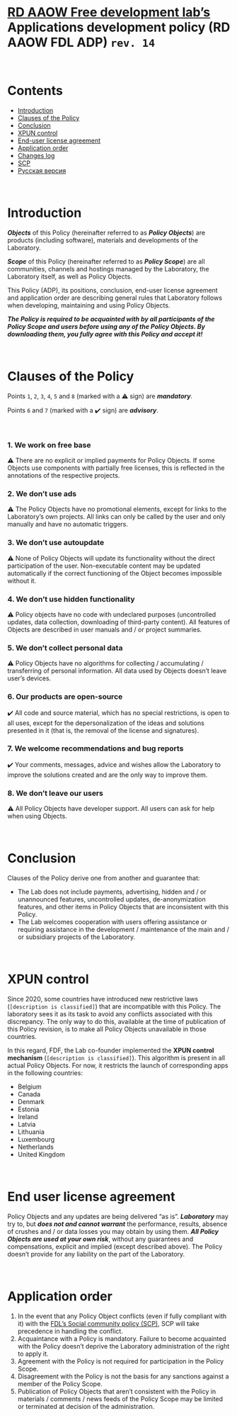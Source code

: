 # [RD AAOW Free development lab’s](https://adslbarxatov.github.io/DPArray) Applications development policy (RD AAOW FDL ADP) ```rev. 14```

&nbsp;



# Contents
- [Introduction](#introduction)
- [Clauses of the Policy](#clauses-of-the-policy)
- [Conclusion](#conclusion)
- [XPUN control](#xpun-control)
- [End-user license agreement](#end-user-license-agreement)
- [Application order](#application-order)
- [Changes log](https://adslbarxatov.github.io/ADP/changelog)
- [SCP](https://adslbarxatov.github.io/SCP)
- [Русская версия](https://adslbarxatov.github.io/ADP/ru)

&nbsp;



# Introduction

***Objects*** of this Policy (hereinafter referred to as ***Policy Objects***) are products (including software), materials and developments of the Laboratory.

***Scope*** of this Policy (hereinafter referred to as ***Policy Scope***) are all communities, channels and hostings managed by the Laboratory,
the Laboratory itself, as well as Policy Objects.

This Policy (ADP), its positions, conclusion, end-user license agreement and application order are describing general rules
that Laboratory follows when developing, maintaining and using Policy Objects.

***The Policy is required to be acquainted with by all participants of the Policy Scope and users before using any of the Policy Objects.
By downloading them, you fully agree with this Policy and accept it!***

&nbsp;



# Clauses of the Policy

Points `1`, `2`, `3`, `4`, `5` and `8` (marked with a :warning: sign) are ***mandatory***.

Points `6` and `7` (marked with a :heavy_check_mark: sign) are ***advisory***.

&nbsp;



### 1. We work on free base

:warning: There are no explicit or implied payments for Policy Objects. If some Objects use components
with partially free licenses, this is reflected in the annotations of the respective projects.

### 2. We don’t use ads

:warning: The Policy Objects have no promotional elements, except for links to the Laboratory’s own projects.
All links can only be called by the user and only manually and have no automatic triggers.

### 3. We don’t use autoupdate

:warning: None of Policy Objects will update its functionality without the direct participation of the user.
Non-executable content may be updated automatically if the correct functioning of the Object becomes impossible without it.

### 4. We don’t use hidden functionality

:warning: Policy objects have no code with undeclared purposes (uncontrolled updates, data collection, downloading
of third-party content). All features of Objects are described in user manuals and / or project summaries.

### 5. We don’t collect personal data

:warning: Policy Objects have no algorithms for collecting / accumulating / transferring of personal information.
All data used by Objects doesn’t leave user’s devices.

### 6. Our products are open-source

:heavy_check_mark: All code and source material, which has no special restrictions, is open to all uses, except
for the depersonalization of the ideas and solutions presented in it (that is, the removal of the license and signatures).

### 7. We welcome recommendations and bug reports

:heavy_check_mark: Your comments, messages, advice and wishes allow the Laboratory to improve the solutions created
and are the only way to improve them.

### 8. We don’t leave our users

:warning: All Policy Objects have developer support. All users can ask for help when using Objects.

&nbsp;



# Conclusion

Clauses of the Policy derive one from another and guarantee that:
- The Lab does not include payments, advertising, hidden and / or unannounced features, uncontrolled updates,
de-anonymization features, and other items in Policy Objects that are inconsistent with this Policy.
- The Lab welcomes cooperation with users offering assistance or requiring assistance in the development /
maintenance of the main and / or subsidiary projects of the Laboratory.

&nbsp;



# XPUN control

Since 2020, some countries have introduced new restrictive laws (`[description is classified]`) that are incompatible with this Policy.
The laboratory sees it as its task to avoid any conflicts associated with this discrepancy.
The only way to do this, available at the time of publication of this Policy revision, is to make all Policy Objects unavailable in those countries.

In this regard, FDF, the Lab co-founder implemented the **XPUN control mechanism** (`[description is classified]`).
This algorithm is present in all actual Policy Objects. For now, it restricts the launch of corresponding apps
in the following countries:
- Belgium
- Canada
- Denmark
- Estonia
- Ireland
- Latvia
- Lithuania
- Luxembourg
- Netherlands
- United Kingdom

&nbsp;



# End user license agreement

Policy Objects and any updates are being delivered “as is”. ***Laboratory*** may try to, but
***does not and cannot warrant*** the performance, results, absence of crushes and / or data
losses you may obtain by using them. ***All Policy Objects are used at your own risk***, without
any guarantees and compensations, explicit and implied (except described above). The Policy
doesn’t provide for any liability on the part of the Laboratory.

&nbsp;



# Application order

1. In the event that any Policy Object conflicts (even if fully compliant with it) with
   the [FDL’s Social community policy (SCP)](https://adslbarxatov.github.io/SCP),
   SCP will take precedence in handling the conflict.
2. Acquaintance with a Policy is mandatory. Failure to become acquainted with the Policy doesn’t deprive the Laboratory administration of the right to apply it.
3. Agreement with the Policy is not required for participation in the Policy Scope.
4. Disagreement with the Policy is not the basis for any sanctions against a member of the Policy Scope.
5. Publication of Policy Objects that aren’t consistent with the Policy in materials /
comments / news feeds of the Policy Scope may be limited or terminated at decision of the administration.

